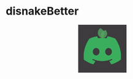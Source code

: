 # disnakeBetter

<div align="center">
	<img src="https://github.com/HaperStudio/disnakeBetter/blob/main/img/disnakeBetter.png" width="25%">
</div>
